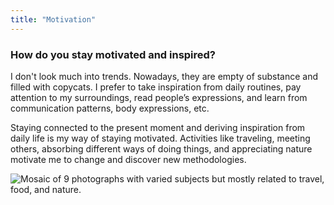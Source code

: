 ```yaml
---
title: "Motivation"
---
```

### How do you stay motivated and inspired?

I don't look much into trends. Nowadays, they are empty of substance and filled with copycats. I prefer to take inspiration from daily routines, pay attention to my surroundings, read people’s expressions, and learn from communication patterns, body expressions, etc.

Staying connected to the present moment and deriving inspiration from daily life is my way of staying motivated. Activities like traveling, meeting others, absorbing different ways of doing things, and appreciating nature motivate me to change and discover new methodologies.

![Mosaic of 9 photographs with varied subjects but mostly related to travel, food, and nature.](../../assets/photography.png "Samples of what inspires and motivates me.")